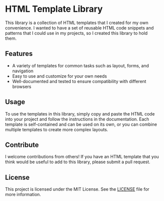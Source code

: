 # HTML Template Library

This library is a collection of HTML templates that I created for my own convenience. I wanted to have a set of reusable HTML code snippets and patterns that I could use in my projects, so I created this library to hold them.

## Features

- A variety of templates for common tasks such as layout, forms, and navigation
- Easy to use and customize for your own needs
- Well-documented and tested to ensure compatibility with different browsers

## Usage

To use the templates in this library, simply copy and paste the HTML code into your project and follow the instructions in the documentation. Each template is self-contained and can be used on its own, or you can combine multiple templates to create more complex layouts.

## Contribute

I welcome contributions from others! If you have an HTML template that you think would be useful to add to this library, please submit a pull request.

## License

This project is licensed under the MIT License. See the [LICENSE](LICENSE) file for more information.
